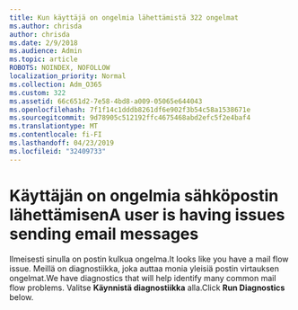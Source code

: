 ```yaml
---
title: Kun käyttäjä on ongelmia lähettämistä 322 ongelmat
ms.author: chrisda
author: chrisda
ms.date: 2/9/2018
ms.audience: Admin
ms.topic: article
ROBOTS: NOINDEX, NOFOLLOW
localization_priority: Normal
ms.collection: Adm_O365
ms.custom: 322
ms.assetid: 66c651d2-7e58-4bd8-a009-05065e644043
ms.openlocfilehash: 7f1f14c1dddb8261df6e902f3b54c58a1538671e
ms.sourcegitcommit: 9d78905c512192ffc4675468abd2efc5f2e4baf4
ms.translationtype: MT
ms.contentlocale: fi-FI
ms.lasthandoff: 04/23/2019
ms.locfileid: "32409733"
---
```

# <a name="a-user-is-having-issues-sending-email-messages"></a><span data-ttu-id="493ed-102">Käyttäjän on ongelmia sähköpostin lähettämisen</span><span class="sxs-lookup"><span data-stu-id="493ed-102">A user is having issues sending email messages</span></span>

<span data-ttu-id="493ed-103">Ilmeisesti sinulla on postin kulkua ongelma.</span><span class="sxs-lookup"><span data-stu-id="493ed-103">It looks like you have a mail flow issue.</span></span> <span data-ttu-id="493ed-104">Meillä on diagnostiikka, joka auttaa monia yleisiä postin virtauksen ongelmat.</span><span class="sxs-lookup"><span data-stu-id="493ed-104">We have diagnostics that will help identify many common mail flow problems.</span></span> <span data-ttu-id="493ed-105">Valitse **Käynnistä diagnostiikka** alla.</span><span class="sxs-lookup"><span data-stu-id="493ed-105">Click **Run Diagnostics** below.</span></span>

